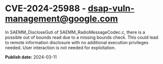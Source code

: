 # CVE-2024-25988 - dsap-vuln-management@google.com

In SAEMM_DiscloseGuti of SAEMM_RadioMessageCodec.c, there is a possible out of bounds read due to a missing bounds check. This could lead to remote information disclosure with no additional execution privileges needed. User interaction is not needed for exploitation.

**Publish date:** 2024-03-11
